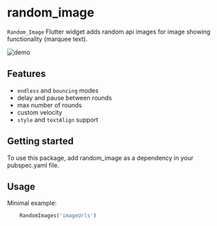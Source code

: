 # random_image

`Random_Image` Flutter widget adds random api images for image showing functionality (marquee text).

![demo](https://user-images.githubusercontent.com/29194552/148517560-6f41a081-9b34-4975-9052-a2855d46b555.gif)

## Features

 - `endless` and `bouncing` modes
 - delay and pause between rounds
 - max number of rounds
 - custom velocity
 - `style` and `textAlign` support

## Getting started

To use this package, add random_image as a dependency in your pubspec.yaml file.

## Usage

Minimal example:

```dart
    RandomImages('imageUrls')
```
